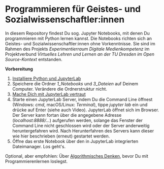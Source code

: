 # Programmieren für Geistes- und Sozialwissenschaftler:innen

In diesem Repository findest Du sog. Jupyter Notebooks, mit denen Du programmieren mit Python lernen kannst. Die Notebooks richten sich an Geistes- und Sozialwissenschaftler:innen ohne Vorkenntnisse. Sie sind im Rahmen des Projekts *Experimentierraum Digitale Medienkompetenz* im Projektverbund *Virtuelles Lehren und Lernen an der TU Dresden im Open Source-Kontext* entstanden.

**Vorbereitung**

1. [Installiere Python und JupyterLab](https://youtu.be/7kc7IjJ731g)
2. Speichere die Ordner *1_Notebooks* und *3_Dateien* auf Deinem Computer. Verändere die Ordnerstruktur nicht.
3. [Mache Dich mit JupyterLab vertraut](https://youtu.be/89L5voKplA4)
4. Starte einen JupyterLab Server, indem Du die Command Line öffnest (Windows: *cmd*, macOS/Linux: *Terminal*), tippe *jupyter lab* ein und drücke auf Enter (siehe auch Video). JupyterLab öffnet sich im Browser. Der Server kann fortan über die angegebene Adresse (*localhost:8888/...*) aufgerufen werden, solange das Fenster der Command Line nicht geschlossen wird oder der Server anderweitig heruntergefahren wird. Nach Herunterfahren des Servers kann dieser wie hier beschrieben (erneut) gestartet werden. 
5. Öffne das erste Notebook über den in JupyterLab integrierten Dateimanager. Los geht's.

Optional, aber empfohlen: Über [Algorithmisches Denken](https://youtu.be/L_qV6G1WKoQ), bevor Du mit Programmierenlernen loslegst.
